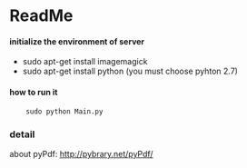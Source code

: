 # ReadMe

#### initialize the environment of server

- sudo apt-get install imagemagick
- sudo apt-get install python (you must choose pyhton 2.7)

#### how to run it
```shell
    sudo python Main.py
```


### detail ####

about pyPdf:
http://pybrary.net/pyPdf/

